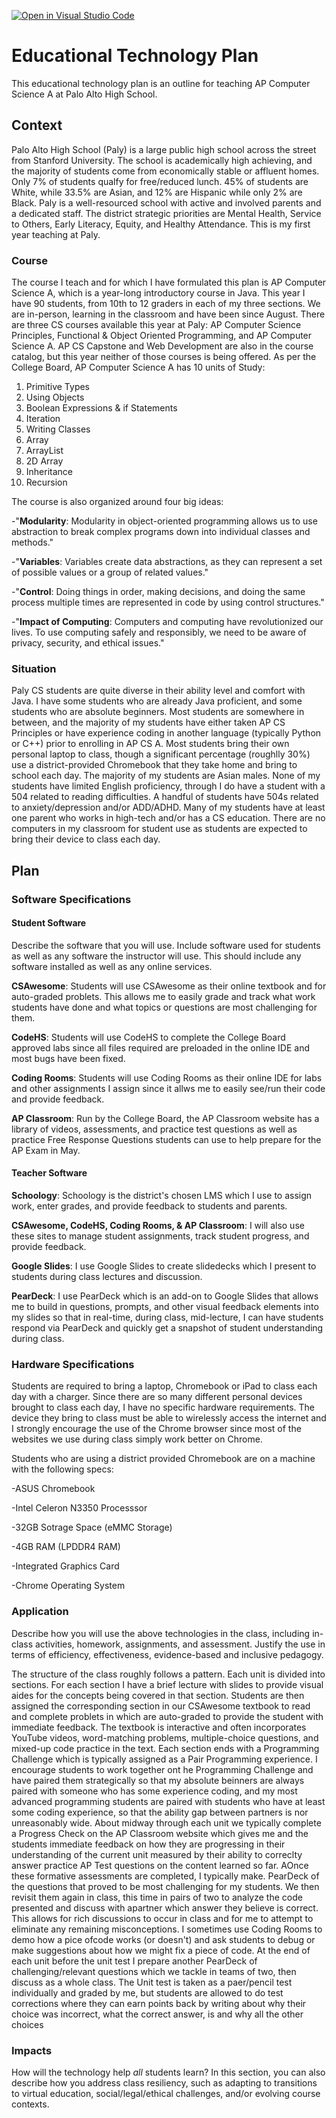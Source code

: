 [![Open in Visual Studio Code](https://classroom.github.com/assets/open-in-vscode-f059dc9a6f8d3a56e377f745f24479a46679e63a5d9fe6f495e02850cd0d8118.svg)](https://classroom.github.com/online_ide?assignment_repo_id=6614938&assignment_repo_type=AssignmentRepo)
# Educational Technology Plan
This educational technology plan is an outline for teaching AP Computer Science A at Palo Alto High School.

## Context
Palo Alto High School (Paly) is a large public high school across the street from Stanford University. The school is academically high achieving, and the majority of students come from economically stable or affluent homes. Only 7% of students qualfy for free/reduced lunch. 45% of students are White, while 33.5% are Asian, and 12% are Hispanic while only 2% are Black. Paly is a well-resourced school with active and involved parents and a dedicated staff. The district strategic priorities are Mental Health, Service to Others, Early Literacy, Equity, and Healthy Attendance. This is my first year teaching at Paly. 

### Course
The course I teach and for which I have formulated this plan is AP Computer Science A, which is a year-long introductory course in Java. 
This year I have 90 students, from 10th to 12 graders in each of my three sections. We are in-person, learning in the classroom and have been since August.
There are three CS courses available this year at Paly: AP Computer Science Principles, Functional & Object Oriented Programming, and AP Computer Science A. 
AP CS Capstone and Web Development are also in the course catalog, but this year neither of those courses is being offered. 
As per the College Board, AP Computer Science A has 10 units of Study:

  1. Primitive Types
  2. Using Objects
  3. Boolean Expressions & if Statements
  4. Iteration
  5. Writing Classes
  6. Array
  7. ArrayList
  8. 2D Array
  9. Inheritance
  10. Recursion

The course is also organized around four big ideas:

  -"**Modularity**: Modularity in object-oriented programming allows us
to use abstraction to break complex programs down into
individual classes and methods."

  -"**Variables**: Variables create data abstractions, as they can
represent a set of possible values or a group of related values."

  -"**Control**: Doing things in order, making decisions, and doing the
same process multiple times are represented in code by using
control structures."

  -"**Impact of Computing**: Computers and computing have
revolutionized our lives. To use computing safely and responsibly,
we need to be aware of privacy, security, and ethical issues."

### Situation

Paly CS students are quite diverse in their ability level and comfort with Java. I have some students who are already Java proficient, and some students who are absolute beginners. Most students are somewhere in between, and the majority of my students have either taken AP CS Principles or have experience coding in another language (typically Python or C++) prior to enrolling in AP CS A. Most students bring their own personal laptop to class, though a significant percentage (roughlly 30%) use a district-provided Chromebook that they take home and bring to school each day.
The majority of my students are Asian males. None of my students have limited English proficiency, through I do have a student with a 504 related to reading difficulties. A handful of students have 504s related to anxiety/depression and/or ADD/ADHD.  Many of my students have at least one parent who works in high-tech and/or has a CS education.
There are no computers in my classroom for student use as students are expected to bring their device to class each day.

## Plan

### Software Specifications

#### Student Software
Describe the software that you will use. Include software used for students as
well as any software the instructor will use. This should include any software
installed as well as any online services.

**CSAwesome**: Students will use CSAwesome as their online textbook and for auto-graded problets. This allows me to easily grade and track what work students have done and what topics or questions are most challenging for them.

**CodeHS**: Students will use CodeHS to complete the College Board approved labs since all files required are preloaded in the online IDE and most bugs have been fixed.

**Coding Rooms**: Students will use Coding Rooms as their online IDE for labs and other assignments I assign since it allws me to easily see/run their code and provide feedback. 

**AP Classroom**: Run by the College Board, the AP Classroom website has a library of videos, assessments, and practice test questions as well as practice Free Response Questions students can use to help prepare for the AP Exam in May.

#### Teacher Software

**Schoology**: Schoology is the district's chosen LMS which I use to assign work, enter grades, and provide feedback to students and parents.

**CSAwesome, CodeHS, Coding Rooms, & AP Classroom**: I will also use these sites to manage student assignments, track student progress, and provide feedback.

**Google Slides**: I use Google Slides to create slidedecks which I present to students during class lectures and discussion.

**PearDeck**:  I use PearDeck which is an add-on to Google Slides that allows me to build in questions, prompts, and other visual feedback elements into my slides so that in real-time, during class, mid-lecture, I can have students respond via PearDeck and quickly get a snapshot of student understanding during class.

### Hardware Specifications

Students are required to bring a laptop, Chromebook or iPad to class each day with a charger. Since there are so many different personal devices brought to class each day, I have no specific hardware requirements. The device they bring to class must be able to wirelessly access the internet and I strongly encourage the use of the Chrome browser since most of the websites we use during class simply work better on Chrome. 

Students who are using a district provided Chromebook are on a machine with the following specs:

   -ASUS Chromebook
   
   -Intel Celeron N3350 Processsor
   
   -32GB Sotrage Space (eMMC Storage)
   
   -4GB RAM (LPDDR4 RAM)
   
   -Integrated Graphics Card
   
   -Chrome Operating System

### Application

Describe how you will use the above technologies in the class, including
in-class activities, homework, assignments, and assessment. Justify the use
in terms of efficiency, effectiveness, evidence-based and inclusive pedagogy.

The structure of the class roughly follows a pattern. Each unit is divided into sections. For each section I have a brief lecture with slides to provide visual aides for the concepts being covered in that section. Students are then assigned the corresponding section in our CSAwesome textbook to read and complete problets in which are auto-graded to provide the student with immediate feedback. The textbook is interactive and often incorporates YouTube videos, word-matching problems, multiple-choice questions, and mixed-up code practice in the text. Each section ends with a Programming Challenge which is typically assigned as a Pair Programming experience. I encourage students to work together ont he Programming Challenge and have paired them strategically so that my absolute beinners are always paired with someone who has some experience coding, and my most advanced programming students are paired with students who have at least some coding experience, so that the ability gap between partners is nor unreasonably wide. About midway through each unit we typically complete a Progress Check on the AP Classroom website which gives me and the students immediate feedback on how they are progressing in their understanding of the current unit measured by their ability to correclty answer practice AP Test questions on the content learned so far. AOnce these formative assessments are completed, I typically make. PearDeck of the questions that proved to be most challenging for my students. We then revisit them again in class, this time in pairs of two to analyze the code presented and discuss with apartner which answer they believe is correct. This allows for rich discussions to occur in class and for me to attempt to eliminate any remaining misconceptions. I sometimes use Coding Rooms to demo how a pice ofcode works (or doesn't) and ask students to debug or make suggestions about how we might fix a piece of code. At the end of each unit before the unit test I prepare another PearDeck of challenging/relevant questions which we tackle in teams of two, then discuss as a whole class. The Unit test is taken as a paer/pencil test individually and graded by me, but students are allowed to do test corrections where they can earn points back by writing about why their choice was incorrect, what the correct answer, is and why all the other choices 

### Impacts

How will the technology help *all* students learn? In this section, you can also
describe how you address class resiliency, such as adapting to
transitions to virtual education, social/legal/ethical challenges,  and/or
evolving course contexts.
